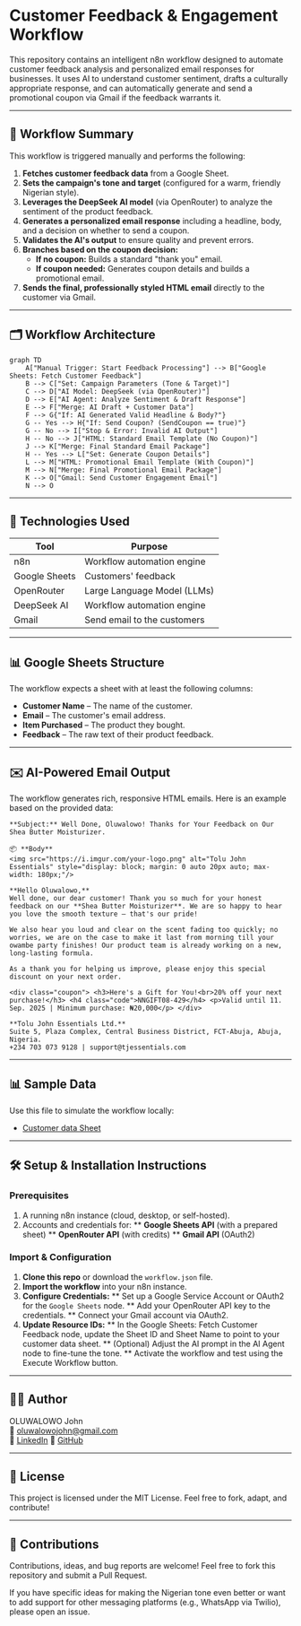 # Customer Feedback & Engagement Workflow

This repository contains an intelligent n8n workflow designed to automate customer feedback analysis and personalized email responses for businesses. It uses AI to understand customer sentiment, drafts a culturally appropriate response, and can automatically generate and send a promotional coupon via Gmail if the feedback warrants it.

---

## 🧠 Workflow Summary

This workflow is triggered manually and performs the following:

1.  **Fetches customer feedback data** from a Google Sheet.
2.  **Sets the campaign's tone and target** (configured for a warm, friendly Nigerian style).
3.  **Leverages the DeepSeek AI model** (via OpenRouter) to analyze the sentiment of the product feedback.
4.  **Generates a personalized email response** including a headline, body, and a decision on whether to send a coupon.
5.  **Validates the AI's output** to ensure quality and prevent errors.
6.  **Branches based on the coupon decision:**
    -   **If no coupon:** Builds a standard "thank you" email.
    -   **If coupon needed:** Generates coupon details and builds a promotional email.
7.  **Sends the final, professionally styled HTML email** directly to the customer via Gmail.

---

## 🗂️ Workflow Architecture

```mermaid
graph TD
    A["Manual Trigger: Start Feedback Processing"] --> B["Google Sheets: Fetch Customer Feedback"]
    B --> C["Set: Campaign Parameters (Tone & Target)"]
    C --> D["AI Model: DeepSeek (via OpenRouter)"]
    D --> E["AI Agent: Analyze Sentiment & Draft Response"]
    E --> F["Merge: AI Draft + Customer Data"]
    F --> G{"If: AI Generated Valid Headline & Body?"}
    G -- Yes --> H{"If: Send Coupon? (SendCoupon == true)"}
    G -- No --> I["Stop & Error: Invalid AI Output"]
    H -- No --> J["HTML: Standard Email Template (No Coupon)"]
    J --> K["Merge: Final Standard Email Package"]
    H -- Yes --> L["Set: Generate Coupon Details"]
    L --> M["HTML: Promotional Email Template (With Coupon)"]
    M --> N["Merge: Final Promotional Email Package"]
    K --> O["Gmail: Send Customer Engagement Email"]
    N --> O
```

---

## 🔧 Technologies Used

| Tool          | Purpose                      |
|---------------|------------------------------|
| n8n           | Workflow automation engine   |
| Google Sheets | Customers' feedback          |
| OpenRouter	| Large Language Model (LLMs)  |
| DeepSeek AI	| Workflow automation engine   |
| Gmail         | Send email to the customers  |

---

## 📊 Google Sheets Structure

The workflow expects a sheet with at least the following columns:
- **Customer Name** – The name of the customer.   
- **Email** – The customer's email address.  
- **Item Purchased** – The product they bought.  
- **Feedback** – The raw text of their product feedback.  

---

## ✉️ AI-Powered Email Output

The workflow generates rich, responsive HTML emails. Here is an example based on the provided data:

```text
**Subject:** Well Done, Oluwalowo! Thanks for Your Feedback on Our Shea Butter Moisturizer.

📦 **Body**
<img src="https://i.imgur.com/your-logo.png" alt="Tolu John Essentials" style="display: block; margin: 0 auto 20px auto; max-width: 180px;"/>

**Hello Oluwalowo,**
Well done, our dear customer! Thank you so much for your honest feedback on our **Shea Butter Moisturizer**. We are so happy to hear you love the smooth texture – that's our pride!

We also hear you loud and clear on the scent fading too quickly; no worries, we are on the case to make it last from morning till your owambe party finishes! Our product team is already working on a new, long-lasting formula.

As a thank you for helping us improve, please enjoy this special discount on your next order.

<div class="coupon"> <h3>Here's a Gift for You!<br>20% off your next purchase!</h3> <h4 class="code">NNGIFT08-429</h4> <p>Valid until 11. Sep. 2025 | Minimum purchase: ₦20,000</p> </div>

**Tolu John Essentials Ltd.**
Suite 5, Plaza Complex, Central Business District, FCT-Abuja, Abuja, Nigeria.
+234 703 073 9128 | support@tjessentials.com
```

---

## 📊 Sample Data
Use this file to simulate the workflow locally:
- [Customer data Sheet](sample-data/inventory-sheet.csv)

---

## 🛠️ Setup & Installation Instructions
### Prerequisites
1. A running n8n instance (cloud, desktop, or self-hosted).
2. Accounts and credentials for:
    ** **Google Sheets API** (with a prepared sheet)
    ** **OpenRouter API** (with credits)
    ** **Gmail API** (OAuth2)

### Import & Configuration
1. **Clone this repo** or download the ```workflow.json``` file.
2. **Import the workflow** into your n8n instance.
3. **Configure Credentials:**
    ** Set up a Google Service Account or OAuth2 for the ```Google Sheets``` node.
    ** Add your OpenRouter API key to the credentials.
    ** Connect your Gmail account via OAuth2.
4. **Update Resource IDs:**
    ** In the Google Sheets: Fetch Customer Feedback node, update the Sheet ID and Sheet Name to point to your customer data sheet.
    ** (Optional) Adjust the AI prompt in the AI Agent node to fine-tune the tone.
    ** Activate the workflow and test using the Execute Workflow button.

---

## 🧑‍💻 Author
OLUWALOWO John   
📧 oluwalowojohn@gmail.com   
🎨 [LinkedIn](https://linkedin.com/in/oluwalowojohn/)
    🐙 [GitHub](https://github.com/oluwalowojohn)

---

## 📄 License
This project is licensed under the MIT License. Feel free to fork, adapt, and contribute!

---

## 🙌 Contributions
Contributions, ideas, and bug reports are welcome! Feel free to fork this repository and submit a Pull Request.

If you have specific ideas for making the Nigerian tone even better or want to add support for other messaging platforms (e.g., WhatsApp via Twilio), please open an issue.
